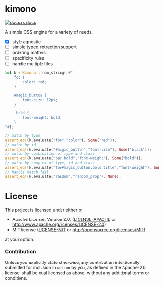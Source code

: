 # kimono

<a href="https://docs.rs/kimono"><img src="https://img.shields.io/badge/docs-latest-blue.svg?style=flat-square" alt="docs.rs docs" /></a>

A simple CSS engine for a variety of needs.

- [x] style agnostic 
- [ ] simple typed extraction support
- [ ] ordering matters
- [ ] specificity rules
- [ ] handle multiple files

```rust
let k = Kimono::from_string(r#"
    foo {
        color: red;
    }

    #magic_button {
        font-size: 12px;
    }

    .bold {
        font-weight: bold;
    }
"#);

// match by type
assert_eq!(k.evaluate("foo","color"), Some("red"));
// match by id
assert_eq!(k.evaluate("#magic_button","font-size"), Some("black"));
// match by combination of type and class
assert_eq!(k.evaluate("bar.bold","font-weight"), Some("bold"));
// match by complex of type, id and class
assert_eq!(k.evaluate("foo#magic_button.bold.title","font-weight"), Some("bold"));
// handle match fail
assert_eq!(k.evaluate("random","random_prop"), None);
```

# License

This project is licensed under either of

 * Apache License, Version 2.0, ([LICENSE-APACHE](LICENSE-APACHE) or
   http://www.apache.org/licenses/LICENSE-2.0)
 * MIT license ([LICENSE-MIT](LICENSE-MIT) or
   http://opensource.org/licenses/MIT)

at your option.

### Contribution

Unless you explicitly state otherwise, any contribution intentionally submitted
for inclusion in `watson` by you, as defined in the Apache-2.0 license, shall be
dual licensed as above, without any additional terms or conditions.
